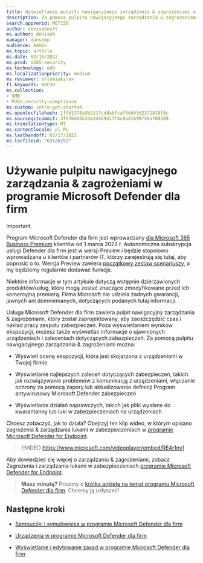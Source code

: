 ```yaml
---
title: Wyświetlanie pulpitu nawigacyjnego zarządzania & zagrożeniami w programie Microsoft Defender dla firm
description: Za pomocą pulpitu nawigacyjnego zarządzania & zagrożeniami & zarządzania zagrożeniami &, aby wyświetlić ważne elementy, których należy użyć.
search.appverid: MET150
author: denisebmsft
ms.author: deniseb
manager: dansimp
audience: Admin
ms.topic: article
ms.date: 03/15/2022
ms.prod: m365-security
ms.technology: mdb
ms.localizationpriority: medium
ms.reviewer: shlomiakirav
f1.keywords: NOCSH
ms.collection:
- SMB
- M365-security-compliance
ms.custom: intro-get-started
ms.openlocfilehash: 1ffd1378a3b2117cddabfcaf5dd43d2372818f0c
ms.sourcegitcommit: 3fb76db6b34e24569417f4c8a41b99f46a780389
ms.translationtype: MT
ms.contentlocale: pl-PL
ms.lasthandoff: 03/17/2022
ms.locfileid: "63526252"
---
```

# <a name="use-your-threat--vulnerability-management-dashboard-in-microsoft-defender-for-business"></a>Używanie pulpitu nawigacyjnego zarządzania & zagrożeniami w programie Microsoft Defender dla firm

> [!IMPORTANT]
> Program Microsoft Defender dla firm jest wprowadzany [dla Microsoft 365 Business Premium](../../business-premium/index.md) klientów od 1 marca 2022 r. Autonomiczna subskrypcja usługi Defender dla firm jest w wersji Preview i będzie stopniowo wprowadzana u klientów i partnerów IT, [](https://aka.ms/mdb-preview) którzy zarejestrują się tutaj, aby poprosić o to. Wersja Preview zawiera [początkowy zestaw scenariuszy](mdb-tutorials.md#try-these-preview-scenarios), a my będziemy regularnie dodawać funkcje.
> 
> Niektóre informacje w tym artykule dotyczą wstępnie dzierżawionych produktów/usług, które mogą zostać znacząco zmodyfikowane przed ich komercyjną premierą. Firma Microsoft nie udziela żadnych gwarancji, jawnych ani domniemanych, dotyczących podanych tutaj informacji. 

Usługa Microsoft Defender dla firm zawiera pulpit nawigacyjny zarządzania & zagrożeniami, który został zaprojektowany, aby zaoszczędzić czas i nakład pracy zespołu zabezpieczeń. Poza wyświetlaniem wyników ekspozycji, możesz także wyświetlać informacje o ujawnionych urządzeniach i zaleceniach dotyczących zabezpieczeń. Za pomocą pulpitu nawigacyjnego zarządzania & zagrożeniami można:

- Wyświetl ocenę ekspozycji, która jest skojarzona z urządzeniami w Twojej firmie

- Wyświetlanie najlepszych zaleceń dotyczących zabezpieczeń, takich jak rozwiązywanie problemów z komunikacją z urządzeniami, włączanie ochrony za pomocą zapory lub aktualizowanie definicji Program antywirusowy Microsoft Defender zabezpieczeń

- Wyświetlanie działań naprawczych, takich jak pliki wysłane do kwarantanny lub luki w zabezpieczeniach na urządzeniach

Chcesz zobaczyć, jak to działa? Obejrzyj ten klip wideo, w którym opisano zagrożenia & zarządzania lukami w zabezpieczeniach w [programie Microsoft Defender for Endpoint](../defender-endpoint/microsoft-defender-endpoint.md).

> [!VIDEO https://www.microsoft.com/videoplayer/embed/RE4r1nv]

Aby dowiedzieć się więcej o zarządzaniu & zagrożeniami, zobacz Zagrożenia i zarządzanie lukami w zabezpieczeniach [programie Microsoft Defender for Endpoint](../defender-endpoint/next-gen-threat-and-vuln-mgt.md).

>
> **Masz minutę?**
> Prosimy o <a href="https://microsoft.qualtrics.com/jfe/form/SV_0JPjTPHGEWTQr4y" target="_blank">krótką ankietę na temat programu Microsoft Defender dla firm</a>. Chcemy ją usłyszeć!
>

## <a name="next-steps"></a>Następne kroki

- [Samouczki i symulowania w programie Microsoft Defender dla firm](mdb-tutorials.md)

- [Urządzenia w programie Microsoft Defender dla firm](mdb-onboard-devices.md)

- [Wyświetlanie i edytowanie zasad w programie Microsoft Defender dla firm](mdb-view-edit-create-policies.md)